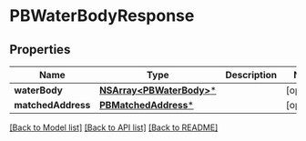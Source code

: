 # PBWaterBodyResponse

## Properties
Name | Type | Description | Notes
------------ | ------------- | ------------- | -------------
**waterBody** | [**NSArray&lt;PBWaterBody&gt;***](PBWaterBody.md) |  | [optional] 
**matchedAddress** | [**PBMatchedAddress***](PBMatchedAddress.md) |  | [optional] 

[[Back to Model list]](../README.md#documentation-for-models) [[Back to API list]](../README.md#documentation-for-api-endpoints) [[Back to README]](../README.md)


